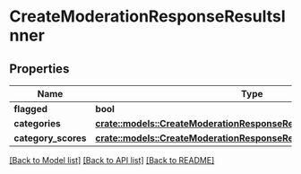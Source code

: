 # CreateModerationResponseResultsInner

## Properties

Name | Type | Description | Notes
------------ | ------------- | ------------- | -------------
**flagged** | **bool** |  | 
**categories** | [**crate::models::CreateModerationResponseResultsInnerCategories**](CreateModerationResponse_results_inner_categories.md) |  | 
**category_scores** | [**crate::models::CreateModerationResponseResultsInnerCategoryScores**](CreateModerationResponse_results_inner_category_scores.md) |  | 

[[Back to Model list]](../README.md#documentation-for-models) [[Back to API list]](../README.md#documentation-for-api-endpoints) [[Back to README]](../README.md)


